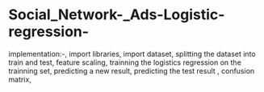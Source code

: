 # Social_Network-_Ads-Logistic-regression-
implementation:-,
import libraries,
import dataset,
splitting the dataset into train and test,
feature scaling,
trainning the logistics regression on the trainning set,
predicting a new result,
predicting the test result ,
confusion matrix,
